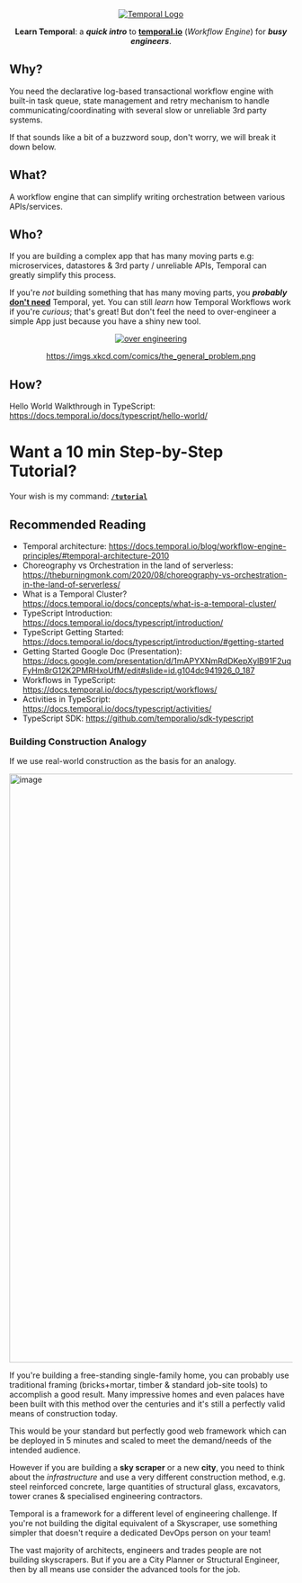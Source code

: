 <div align="center">
  <a href="https://temporal.io/">
    <img src="https://user-images.githubusercontent.com/194400/158250447-78d23304-94aa-4850-a8d6-9c3e3815a304.jpeg" alt="Temporal Logo">
  </a>
  <p>
    <strong>Learn Temporal</strong>: a <em><strong>quick intro</strong></em> to 
    <strong><a href="https://temporal.io">temporal.io</a></strong> (<em>Workflow Engine</em>)
    for <em><strong>busy engineers</strong></em>.
  </p>
</div>

## Why?

<!--
You are building a system used by _millions_ of people
and processing _billions_ of transactions each day.
-->

You need the declarative log-based transactional workflow engine 
with built-in task queue, state management and retry mechanism 
to handle communicating/coordinating with several slow 
or unreliable 3rd party systems.

If that sounds like a bit of a buzzword soup, 
don't worry, we will break it down below.


<!--
You need to build a robust system but don't want to use Elixir/Erlang 
which has all of this either built-in or easily reachable e.g: https://github.com/safwank/ElixirRetry
-->


## What?

A workflow engine that can simplify writing orchestration between various APIs/services.



## Who?

If you are building a complex app that has many moving parts 
e.g: microservices, datastores & 3rd party / unreliable APIs,
Temporal can greatly simplify this process.

If you're _not_ building something 
that has many moving parts,
you **_probably_**
[**don't need**](https://en.wikipedia.org/wiki/You_aren%27t_gonna_need_it) 
Temporal, yet. 
You can still _learn_ how Temporal Workflows work 
if you're _curious_;
that's great!
But don't feel the need to over-engineer
a simple App just because you have a shiny new tool.

<div align="center">
  <a href="https://en.wikipedia.org/wiki/Overengineering">
    <img src="https://user-images.githubusercontent.com/194400/158479521-81cfdde3-8c4c-43fb-829a-2ca0459094eb.png" 
    alt="over engineering">
  </a>
  <p>
    <a href="https://imgs.xkcd.com/comics/the_general_problem.png">
      https://imgs.xkcd.com/comics/the_general_problem.png
    </a>
  </p>
</div>




## How?

Hello World Walkthrough in TypeScript:
https://docs.temporal.io/docs/typescript/hello-world/


# Want a 10 min Step-by-Step Tutorial?

Your wish is my command: 
[**`/tutorial`**](https://github.com/dwyl/learn-temporal/tree/main/tutorial)


## Recommended Reading

+ Temporal architecture:
https://docs.temporal.io/blog/workflow-engine-principles/#temporal-architecture-2010
+ Choreography vs Orchestration in the land of serverless: 
https://theburningmonk.com/2020/08/choreography-vs-orchestration-in-the-land-of-serverless/
+ What is a Temporal Cluster?
https://docs.temporal.io/docs/concepts/what-is-a-temporal-cluster/
+ TypeScript Introduction:
https://docs.temporal.io/docs/typescript/introduction/
+ TypeScript Getting Started: 
https://docs.temporal.io/docs/typescript/introduction/#getting-started
+ Getting Started Google Doc (Presentation):
https://docs.google.com/presentation/d/1mAPYXNmRdDKepXylB91F2uqFyHm8rG12K2PMRHxoUfM/edit#slide=id.g104dc941926_0_187
+ Workflows in TypeScript:
https://docs.temporal.io/docs/typescript/workflows/
+ Activities in TypeScript: 
https://docs.temporal.io/docs/typescript/activities/
+ TypeScript SDK:
https://github.com/temporalio/sdk-typescript


### Building Construction Analogy

If we use real-world construction as the basis for an analogy.

<img width="1047" alt="image" src="https://user-images.githubusercontent.com/194400/158482229-c4de7310-6f60-40a9-90fd-347392126293.png">

If you're building a free-standing single-family home,
you can probably use traditional framing 
(bricks+mortar, timber & standard job-site tools)
to accomplish a good result.
Many impressive homes and even palaces have been built with this method over the centuries
and it's still a perfectly valid means of construction today.

This would be your standard but perfectly good web framework
which can be deployed in 5 minutes and scaled to meet the demand/needs of the intended audience.


However if you are building a **sky scraper** or a new **city**,
you need to think about the _infrastructure_ and use a very different 
construction method,
e.g. steel reinforced concrete, 
large quantities of structural glass,
excavators, tower cranes & specialised engineering contractors.

Temporal is a framework for a different level of engineering challenge.
If you're not building the digital equivalent of a Skyscraper,
use something simpler that doesn't require a dedicated DevOps person on your team!

The vast majority of architects, engineers and trades people are not building skyscrapers.
But if you are a City Planner or Structural Engineer, 
then by all means use consider the advanced tools for the job.